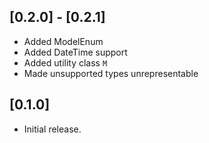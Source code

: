 ## [0.2.0] - [0.2.1]
* Added ModelEnum
* Added DateTime support
* Added utility class `M`
* Made unsupported types unrepresentable

## [0.1.0]

* Initial release.
